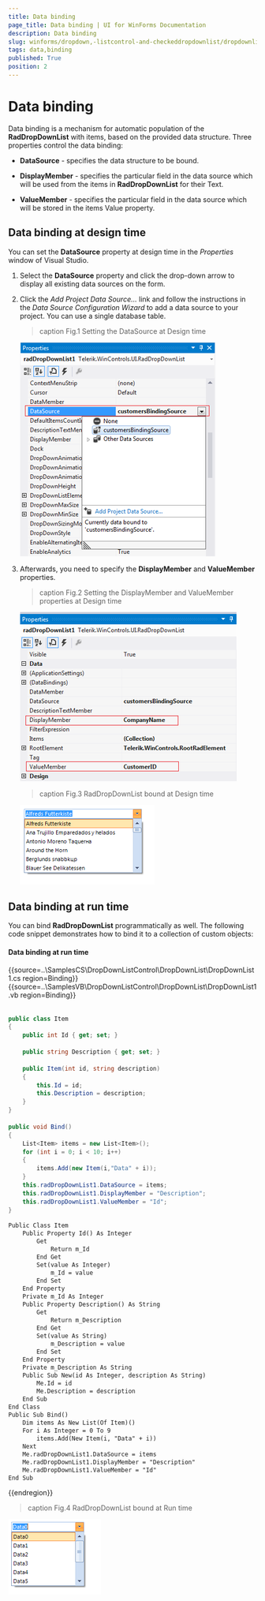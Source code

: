```yaml
---
title: Data binding
page_title: Data binding | UI for WinForms Documentation
description: Data binding
slug: winforms/dropdown,-listcontrol-and-checkeddropdownlist/dropdownlist/populating-with-data/data-binding
tags: data,binding
published: True
position: 2
---
```


# Data binding
 
Data binding is a mechanism for automatic population of the __RadDropDownList__ with items, based on the provided data structure. Three properties control the data binding:

* __DataSource__ - specifies the data structure to be bound.
          

* __DisplayMember__ - specifies the particular field in the data source which will be used from the items in __RadDropDownList__ for their Text.
          

* __ValueMember__ - specifies the particular field in the data source which will be stored in the items Value property.
          

## Data binding at design time

You can set the __DataSource__ property at design time in the *Properties* window of Visual Studio.

1. Select the __DataSource__ property and click the drop-down arrow to display all existing data sources on the form. 

1. Click the *Add Project Data Source…* link and follow the instructions in the *Data Source Configuration Wizard*  to add a data source to your project. You can use a single database table. 

	>caption Fig.1 Setting the DataSource at Design time

	![dropdown-and-listcontrol-dropdownlist-populating-with-data-data-binding 001](images/dropdown-and-listcontrol-dropdownlist-populating-with-data-data-binding001.png)

1. Afterwards, you need to specify the __DisplayMember__ and __ValueMember__ properties.

	>caption Fig.2 Setting the DisplayMember and ValueMember properties at Design time

	![dropdown-and-listcontrol-dropdownlist-populating-with-data-data-binding 002](images/dropdown-and-listcontrol-dropdownlist-populating-with-data-data-binding002.png)

	>caption Fig.3 RadDropDownList bound at Design time

	![dropdown-and-listcontrol-dropdownlist-populating-with-data-data-binding 003](images/dropdown-and-listcontrol-dropdownlist-populating-with-data-data-binding003.png)

## Data binding at run time

You can bind __RadDropDownList__ programmatically as well. The following code snippet demonstrates how to bind it to a collection of custom objects:

#### Data binding at run time 

{{source=..\SamplesCS\DropDownListControl\DropDownList\DropDownList1.cs region=Binding}} 
{{source=..\SamplesVB\DropDownListControl\DropDownList\DropDownList1.vb region=Binding}} 

````C#
    
public class Item
{
    public int Id { get; set; }
    
    public string Description { get; set; }
        
    public Item(int id, string description)
    {
        this.Id = id;
        this.Description = description;
    }
}
    
public void Bind()
{
    List<Item> items = new List<Item>();
    for (int i = 0; i < 10; i++)
    {
        items.Add(new Item(i,"Data" + i));
    }
    this.radDropDownList1.DataSource = items;
    this.radDropDownList1.DisplayMember = "Description";
    this.radDropDownList1.ValueMember = "Id";
}

````
````VB.NET
Public Class Item
    Public Property Id() As Integer
        Get
            Return m_Id
        End Get
        Set(value As Integer)
            m_Id = value
        End Set
    End Property
    Private m_Id As Integer
    Public Property Description() As String
        Get
            Return m_Description
        End Get
        Set(value As String)
            m_Description = value
        End Set
    End Property
    Private m_Description As String
    Public Sub New(id As Integer, description As String)
        Me.Id = id
        Me.Description = description
    End Sub
End Class
Public Sub Bind()
    Dim items As New List(Of Item)()
    For i As Integer = 0 To 9
        items.Add(New Item(i, "Data" + i))
    Next
    Me.radDropDownList1.DataSource = items
    Me.radDropDownList1.DisplayMember = "Description"
    Me.radDropDownList1.ValueMember = "Id"
End Sub

````

{{endregion}} 
 
>caption Fig.4 RadDropDownList bound at Run time

![dropdown-and-listcontrol-dropdownlist-populating-with-data-data-binding 004](images/dropdown-and-listcontrol-dropdownlist-populating-with-data-data-binding004.png)
